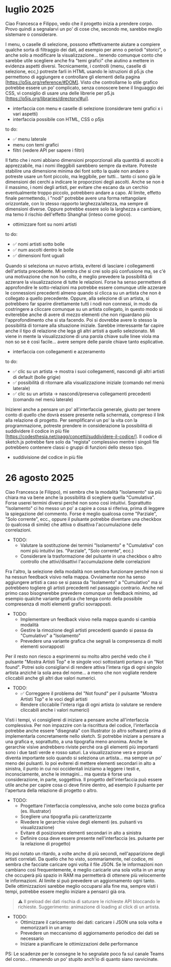 # luglio 2025

Ciao Francesca e Filippo, vedo che il progetto inizia a prendere corpo. Provo quindi a segnalarvi un po' di cose che, secondo me, sarebbe meglio sistemare o considerare.

I menu, o caselle di selezione, possono effettivamente aiutare a compiere qualche sorta di filtraggio dei dati, ad esempio per anno o periodi "storici", o anche solo a modificare la visualizzazione... tenendo comunque conto che sarebbe utile scegliere anche fra "temi grafici" che aiutino a mettere in evidenza aspetti diversi. Tecnicamente, i controlli (menu, caselle di selezione, ecc,) potreste farli in HTML usando le istruzioni di p5.js che permettono di aggiungere e controllare gli elementi della pagina [https://p5js.org/reference/#DOM]. Visto che controllarne lo stile grafico potrebbe essere un po' complicato, senza conoscere bene il linguaggio dei CSS, vi consiglio di usare una delle librerie per p5.js [https://p5js.org/libraries/directory/#ui].

- interfaccia con menu e caselle di selezione (considerare temi grafici x i vari aspetti)
- interfaccia possibile con HTML, CSS o p5js

to do:
- ✅ menu laterale
- menu con temi grafici
- filtri (vedere API per sapere i filtri)

Il fatto che i nomi abbiano dimensioni proporzionali alla quantità di ascolti è apprezzabile, ma i nomi illeggibili sarebbero sempre da evitare. Potreste stabilire una dimensione minima dei font sotto la quale non andare o potreste usare un font piccolo, ma leggibile, per tutti... tanto ci sono già le dimensioni dei cerchi a indicare le proporzioni degli ascolti. Anche se non è il massimo, i nomi degli artisti, per evitare che escano da un cerchio eventualmente troppo piccolo, potrebbero andare a capo. Al limite, effetto finale permettendo, i "nodi" potrebbe avere una forma rettangolare orizzontale, con lo stesso rapporto larghezza/altezza, ma sempre di dimensioni diverse. Oppure potrebbe essere solo la larghezza a cambiare, ma temo il rischio dell'effetto Shanghai (inteso come gioco).

- ottimizzare font su nomi artisti

to do:
- ✅ nomi artisti sotto bolle
- ✅ num ascolti dentro le bolle
- ✅ dimensioni font uguali

Quando si seleziona un nuovo artista, eviterei di lasciare i collegamenti dell'artista precedente. Mi sembra che si crei solo più confusione ma, se c'è una motivazione che non ho colto, è meglio prevedere la possibilità di azzerare la visualizzazione di tutte le relazioni. Forse ha senso permettere di approfondire le sotto-relazioni ma potrebbe essere comunque utile azzerare le connessioni precedenti almeno quando si clicca su un artista che non è collegato a quello precedente. Oppure, alla selezione di un artista, si potrebbero far sparire direttamente tutti i nodi non connessi, in modo da costringere a cliccare comunque su un artista collegato, in questo modo si eviterebbe anche di avere di mezzo elementi che non riguardano più l'approfondimento che si sta facendo. Poi si dovrebbe avere lo stesso la possibilità di tornare alla situazione iniziale. Sarebbe interessante far capire anche il tipo di relazione che lega gli altri artisti a quello selezionato. Mi viene in mente la visualizzazione di una parola chiave sulle linee viola ma non so se è così facile... avere sempre delle parole chiave tanto esplicative.

- interfaccia con collegamenti e azzeramento

to do:
- ✅ clic su un artista -> mostra i suoi collegamenti, nascondi gli altri artisti di default (bolle grigie)
- ✅ possibilità di ritornare alla visualizzazione iniziale (comando nel menù laterale)
- ✅ clic su un artista -> nascondi/preserva collegamenti precedenti (comando nel menù laterale)

Inizierei anche a pensare un po' all'interfaccia generale, giusto per tenere conto di quello che dovrà essere presente nella schermata, compreso il link alla relazione di progetto. Per semplificarvi un po' la vita con la programmazione, potreste prendere in considerazione la possibilità di suddividere il codice in più file [https://codesthesia.net/pagg/concetti/suddividere-il-codice/]. Il codice di sketch.js potrebbe fare solo da "regista" complessivo mentre i singoli file potrebbero contenere classi o gruppi di funzioni dello stesso tipo.

- suddivisione del codice in più file

# 26 agosto 2025

Ciao Francesca (e Filippo), mi sembra che la modalità "Isolamento" sia più chiara ma va bene anche la possibilità di scegliere quella "Cumulativa". Forse userei termini diversi perché non sono così intuitivi. Soprattutto "Isolamento" ci ho messo un po' a capire a cosa si riferiva, prima di leggere la spiegazione del commento. Forse è meglio qualcosa come "Parziale", "Solo corrente", ecc., oppure il pulsante potrebbe diventare una checkbox (o qualcosa di simile) che attiva o disattiva l'accumulazione delle correlazioni.
- TODO:
  - Valutare la sostituzione dei termini "Isolamento" e "Cumulativa" con nomi più intuitivi (es. "Parziale", "Solo corrente", ecc.)
  - Considerare la trasformazione del pulsante in una checkbox o altro controllo che attivi/disattivi l'accumulazione delle correlazioni

Fra l'altro, la selezione della modalità non sembra funzionare perché non si ha nessun feedback visivo nella mappa. Ovviamente non ha senso aggiungere artisti a caso se si passa da "Isolamento" a "Cumulativo" ma si potrebbero togliere gli artisti precedenti nel passaggio contrario. Anche nel primo caso bisognerebbe prevedere comunque un feedback minimo, ad esempio qualche variante grafica che tenga conto della possibile compresenza di molti elementi grafici sovrapposti.      
- TODO:
  - Implementare un feedback visivo nella mappa quando si cambia modalità
  - Gestire la rimozione degli artisti precedenti quando si passa da "Cumulativo" a "Isolamento"
  - Prevedere una variante grafica che segnali la compresenza di molti elementi sovrapposti

Per il resto non riesco a esprimermi su molto altro perché vedo che il pulsante "Mostra Artisti Top" e le singole voci sottostanti portano a un "Not found". Potrei solo consigliarvi di rendere attiva l'intera riga di ogni singolo artista anziché la sola area del nome... a meno che non vogliate rendere cliccabili anche gli altri due valori numerici. 
- TODO:
  - ✅ Correggere il problema del "Not found" per il pulsante "Mostra Artisti Top" e le voci degli artisti
  - Rendere cliccabile l'intera riga di ogni artista (o valutare se rendere cliccabili anche i valori numerici)

Visti i tempi, vi consiglierei di iniziare a pensare anche all'interfaccia complessiva. Per non impazzire con la riscrittura del codice, l'interfaccia potrebbe anche essere "disegnata" con Illustrator (o altro software) prima di implementarla concretamente nello sketch. Si potrebbe iniziare a pensare a una grafica e, soprattutto, a una tipografia meno anonima. Anche le gerarchie visive andrebbero riviste perché ora gli elementi più importanti sono i due tasti verde e rosso saturi. La visualizzazione vera e propria diventa importante solo quando si seleziona un artista... ma sempre un po' meno dei pulsanti. Io poi eviterei di mettere elementi secondari in alto a sinistra, il punto in cui noi occidentali iniziamo a leggere i testi e, inconsciamente, anche le immagini... ma questa è forse una considerazione, in parte, soggettiva.
Il progetto dell'interfaccia può essere utile anche per capire cosa ci deve finire dentro, ad esempio il pulsante per l'apertura della relazione di progetto o altro.
- TODO:
  - Progettare l'interfaccia complessiva, anche solo come bozza grafica (es. Illustrator)
  - Scegliere una tipografia più caratterizzante
  - Rivedere le gerarchie visive degli elementi (es. pulsanti vs visualizzazione)
  - Evitare di posizionare elementi secondari in alto a sinistra
  - Definire cosa deve essere presente nell'interfaccia (es. pulsante per la relazione di progetto)

Ho poi notato un ritardo, a volte anche di più secondi, nell'apparizione degli artisti correlati. Da quello che ho visto, sommariamente, nel codice, mi sembra che facciate caricare ogni volta il file JSON. Se le informazioni non cambiano così frequentemente, è meglio caricarle una sola volta in un array che occuperà più spazio in RAM ma permetterà di ottenere più velocemente le informazioni. Al limite si può prevedere un aggiornamento ogni tanto. 
Delle ottimizzazioni sarebbe meglio occuparsi alla fine ma, sempre visti i tempi, potrebbe essere meglio iniziare a pensarci già ora.
> ⚠️ Il preload dei dati rischia di saturare le richieste API bloccando le richieste. Suggerimento: animazione di loading al click di un artista.
- TODO:
  - Ottimizzare il caricamento dei dati: caricare i JSON una sola volta e memorizzarli in un array
  - Prevedere un meccanismo di aggiornamento periodico dei dati se necessario
  - Iniziare a pianificare le ottimizzazioni delle performance

PS: Le scadenze per le consegne le ho segnalate poco fa sul canale Teams del corso... rimanendo un po' stupito anch'io di quanto siano ravvicinate.
